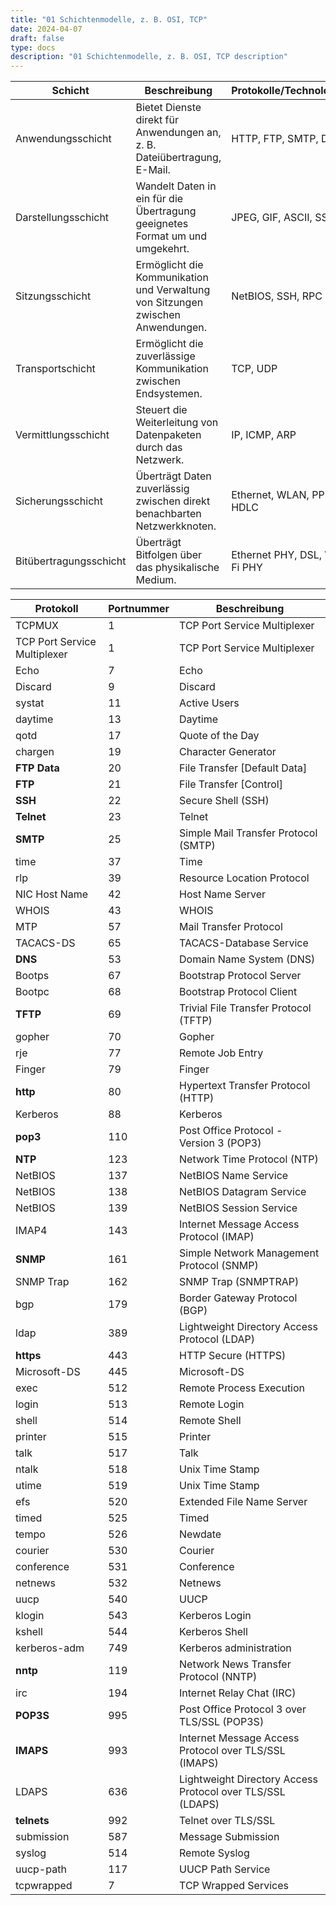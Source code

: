```yaml
---
title: "01 Schichtenmodelle, z. B. OSI, TCP"
date: 2024-04-07
draft: false
type: docs
description: "01 Schichtenmodelle, z. B. OSI, TCP description"
---
```


| Schicht         | Beschreibung                                | Protokolle/Technologien         |
|-----------------|---------------------------------------------|--------------------------------|
| Anwendungsschicht   | Bietet Dienste direkt für Anwendungen an, z. B. Dateiübertragung, E-Mail. | HTTP, FTP, SMTP, DNS          |
| Darstellungsschicht | Wandelt Daten in ein für die Übertragung geeignetes Format um und umgekehrt. | JPEG, GIF, ASCII, SSL         |
| Sitzungsschicht     | Ermöglicht die Kommunikation und Verwaltung von Sitzungen zwischen Anwendungen. | NetBIOS, SSH, RPC             |
| Transportschicht    | Ermöglicht die zuverlässige Kommunikation zwischen Endsystemen. | TCP, UDP                      |
| Vermittlungsschicht | Steuert die Weiterleitung von Datenpaketen durch das Netzwerk. | IP, ICMP, ARP                 |
| Sicherungsschicht   | Überträgt Daten zuverlässig zwischen direkt benachbarten Netzwerkknoten. | Ethernet, WLAN, PPP, HDLC     |
| Bitübertragungsschicht | Überträgt Bitfolgen über das physikalische Medium. | Ethernet PHY, DSL, Wi-Fi PHY |


| Protokoll         | Portnummer | Beschreibung                            |
|-------------------|------------|----------------------------------------|
| TCPMUX            | 1          | TCP Port Service Multiplexer           |
| TCP Port Service Multiplexer | 1 | TCP Port Service Multiplexer           |
| Echo              | 7          | Echo                                   |
| Discard           | 9          | Discard                                |
| systat            | 11         | Active Users                           |
| daytime           | 13         | Daytime                                |
| qotd              | 17         | Quote of the Day                       |
| chargen           | 19         | Character Generator                    |
| **FTP Data**          | 20         | File Transfer [Default Data]           |
| **FTP**               | 21         | File Transfer [Control]                |
| **SSH**               | 22         | Secure Shell (SSH)                     |
| **Telnet**            | 23         | Telnet                                 |
| **SMTP**              | 25         | Simple Mail Transfer Protocol (SMTP)   |
| time              | 37         | Time                                   |
| rlp               | 39         | Resource Location Protocol             |
| NIC Host Name     | 42         | Host Name Server                       |
| WHOIS             | 43         | WHOIS                                  |
| MTP               | 57         | Mail Transfer Protocol                 |
| TACACS-DS         | 65         | TACACS-Database Service                |
| **DNS**               | 53         | Domain Name System (DNS)               |
 Bootps            | 67         | Bootstrap Protocol Server              |
| Bootpc            | 68         | Bootstrap Protocol Client              |
| **TFTP**              | 69         | Trivial File Transfer Protocol (TFTP)  |
| gopher            | 70         | Gopher                                 |
| rje               | 77         | Remote Job Entry                       |
| Finger            | 79         | Finger                                 |
| **http**              | 80         | Hypertext Transfer Protocol (HTTP)     |
| Kerberos          | 88         | Kerberos                               |
| **pop3**              | 110        | Post Office Protocol - Version 3 (POP3)|
| **NTP**               | 123        | Network Time Protocol (NTP)            |
| NetBIOS           | 137        | NetBIOS Name Service                   |
| NetBIOS           | 138        | NetBIOS Datagram Service               |
| NetBIOS           | 139        | NetBIOS Session Service                |
| IMAP4             | 143        | Internet Message Access Protocol (IMAP)|
| **SNMP**              | 161        | Simple Network Management Protocol (SNMP)|
| SNMP Trap         | 162        | SNMP Trap (SNMPTRAP)                   |
| bgp               | 179        | Border Gateway Protocol (BGP)          |
| ldap              | 389        | Lightweight Directory Access Protocol (LDAP)|
| **https**             | 443        | HTTP Secure (HTTPS)                    |
| Microsoft-DS      | 445        | Microsoft-DS                           |
| exec              | 512        | Remote Process Execution               |
| login             | 513        | Remote Login                           |
| shell             | 514        | Remote Shell                           |
| printer           | 515        | Printer                                |
| talk              | 517        | Talk                                   |
| ntalk             | 518        | Unix Time Stamp                        |
| utime             | 519        | Unix Time Stamp                        |
| efs               | 520        | Extended File Name Server              |
| timed             | 525        | Timed                                  |
| tempo             | 526        | Newdate                                |
| courier           | 530        | Courier                                |
| conference        | 531        | Conference                             |
| netnews           | 532        | Netnews                                |
| uucp              | 540        | UUCP                                   |
| klogin            | 543        | Kerberos Login                         |
| kshell            | 544        | Kerberos Shell                         |
| kerberos-adm      | 749        | Kerberos administration               |
| **nntp**              | 119        | Network News Transfer Protocol (NNTP) |
| irc               | 194        | Internet Relay Chat (IRC)              |
| **POP3S**             | 995        | Post Office Protocol 3 over TLS/SSL (POP3S)|
| **IMAPS**             | 993        | Internet Message Access Protocol over TLS/SSL (IMAPS)|
| LDAPS             | 636        | Lightweight Directory Access Protocol over TLS/SSL (LDAPS)|
| **telnets**           | 992        | Telnet over TLS/SSL                    |
| submission        | 587        | Message Submission                     |
| syslog            | 514        | Remote Syslog                          |
| uucp-path         | 117        | UUCP Path Service                      |
| tcpwrapped        | 7          | TCP Wrapped Services                   |